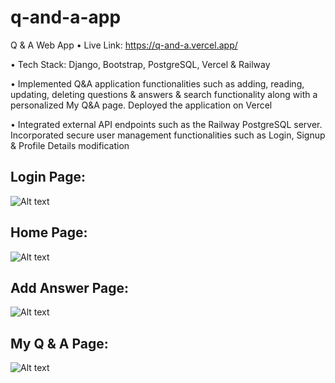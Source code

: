 # q-and-a-app

Q & A Web App • Live Link: https://q-and-a.vercel.app/

• Tech Stack: Django, Bootstrap, PostgreSQL, Vercel & Railway

• Implemented Q&A application functionalities such as adding, reading, updating, deleting questions & answers & search functionality along with a personalized My Q&A page. Deployed the application on Vercel

• Integrated external API endpoints such as the Railway PostgreSQL server. Incorporated secure user management functionalities such as Login, Signup & Profile Details modification


## Login Page:

![Alt text](https://github.com/bbazwalt/q-and-a-app/blob/main/screenshots/login-page.png)

## Home Page:

![Alt text](https://github.com/bbazwalt/q-and-a-app/blob/main/screenshots/home-page.png)

## Add Answer Page:

![Alt text](https://github.com/bbazwalt/q-and-a-app/blob/main/screenshots/add-answer-page.png)

## My Q & A Page:

![Alt text](https://github.com/bbazwalt/q-and-a-app/blob/main/screenshots/my-q-and-a-page.png)
